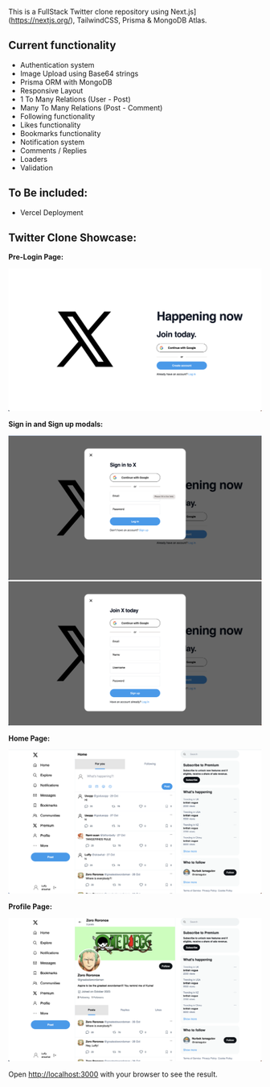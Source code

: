 This is a FullStack Twitter clone repository using Next.js](https://nextjs.org/), TailwindCSS, Prisma & MongoDB Atlas.

## Current functionality

- Authentication system
- Image Upload using Base64 strings
- Prisma ORM with MongoDB
- Responsive Layout
- 1 To Many Relations (User - Post)
- Many To Many Relations (Post - Comment)
- Following functionality
- Likes functionality
- Bookmarks functionality
- Notification system
- Comments / Replies
- Loaders
- Validation

## To Be included:

- Vercel Deployment

## Twitter Clone Showcase:

**Pre-Login Page:**

![Screenshot of an onboarding page.](https://github.com/azharcodeit/twitter/blob/main/public/assets/images/screenshots/onboarding.png)

**Sign in and Sign up modals:**

![Screenshot of a sign in page.](https://github.com/azharcodeit/twitter/blob/main/public/assets/images/screenshots/signin.png)
![Screenshot of a sign up page.](https://github.com/azharcodeit/twitter/blob/main/public/assets/images/screenshots/signup.png)

**Home Page:**

![Screenshot of a home page.](https://github.com/azharcodeit/twitter/blob/main/public/assets/images/screenshots/home.png)

**Profile Page:**

![Screenshot of a profile page.](https://github.com/azharcodeit/twitter/blob/main/public/assets/images/screenshots/profileUser.png)

Open [http://localhost:3000](http://localhost:3000) with your browser to see the result.
